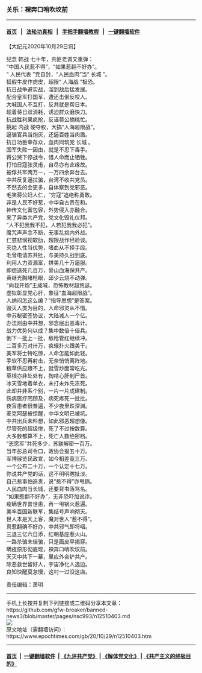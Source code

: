 ### 关乐：裸奔口哨吹坟前
------------------------

#### [首页](https://github.com/gfw-breaker/banned-news3/blob/master/README.md) &nbsp;&nbsp;|&nbsp;&nbsp; [法轮功真相](https://github.com/begood0513/basic/blob/master/README.md)  &nbsp;&nbsp;|&nbsp;&nbsp; [手把手翻墙教程](https://github.com/gfw-breaker/guides/wiki)  &nbsp;&nbsp;|&nbsp;&nbsp; [一键翻墙软件](https://github.com/gfw-breaker/nogfw/blob/master/README.md)  



<div><p>
 【大纪元2020年10月29日讯】
</p>
<p>
 纪念
 <ok href="https://www.epochtimes.com/gb/tag/%E9%9F%A9%E6%88%98.html">
  韩战
 </ok>
 七十年，共匪老调又重弹：
 <br/>
 “中国人民惹不得”，“如果惹翻不好办”。
 <br/>
 “
 <ok href="https://www.epochtimes.com/gb/tag/%E4%BA%BA%E6%B0%91%E4%BB%A3%E8%A1%A8.html">
  人民代表
 </ok>
 ”党自封，“人民血肉”当“
 <ok href="https://www.epochtimes.com/gb/tag/%E9%95%BF%E5%9F%8E.html">
  长城
 </ok>
 ”。
 <br/>
 狐假牛皮作虎皮，超限“
 <ok href="https://www.epochtimes.com/gb/tag/%E4%BA%BA%E6%B5%B7%E6%88%98.html">
  人海战
 </ok>
 ”极恐。
 <br/>
 抗日战争避实战，溜到敌后猛发展。
 <br/>
 配合皇军打国军，遭还击倒反咬人。
 <br/>
 大喊国人不互打，反共就是帮日本。
 <br/>
 趁着蒋日双消耗，诱迫群众磨快刀。
 <br/>
 抗战胜利果疯抢，反诬蒋公摘桃忙。
 <br/>
 挑起
 <ok href="https://www.epochtimes.com/gb/tag/%E5%86%85%E6%88%98.html">
  内战
 </ok>
 硬夺权，大搞“人海超限战”。
 <br/>
 逼骗官兵当炮灰，还逼百姓当肉盾。
 <br/>
 抗日功臣幸存众，血肉同筑党
 <ok href="https://www.epochtimes.com/gb/tag/%E9%95%BF%E5%9F%8E.html">
  长城
 </ok>
 。
 <br/>
 国军失败一因由，就是不忍下毒手。
 <br/>
 蒋公哭下停战令，惜人命而止牺牲。
 <br/>
 打怕日寇张灵甫，自尽亦有此缘故。
 <br/>
 被俘共军两万一，一万四余奔台去。
 <br/>
 中共反复逼拉骗，台湾不收共党员。
 <br/>
 不然去的会更多，自体察到党邪恶。
 <br/>
 毛笑蒋公妇人仁，“穷寇”追绝称勇敢。
 <br/>
 非是人民不好惹，中华自古贵在和。
 <br/>
 神传文化富包容，外势侵入亦融合。
 <br/>
 来了异类共产党，党文化毁礼仪邦。
 <br/>
 “人不犯我我不犯，人若犯我我必犯”。
 <br/>
 魔咒声声念不断，无事乱挑内外战。
 <br/>
 仁慈悲悯视软肋，超限战作经验谈。
 <br/>
 灭绝人性当优势，嗜血从不择手段。
 <br/>
 毛曾电请苏共批，与美持久战到底。
 <br/>
 利用人力资源富，拼美几十万逼服。
 <br/>
 即想送死几百万，骨山血海保共产。
 <br/>
 黄继光胸堵枪眼，邱少云烧不动弹。
 <br/>
 “向我开炮”王成喊，恐怖教材超荒诞。
 <br/>
 虚拟彰显党心肝，象征“血海超限战”。
 <br/>
 人纳闷怎这么编？“指导思想”是答案。
 <br/>
 毁灭人类为目的，人命邪灵从不惜。
 <br/>
 中苏秘密签协议，大陆减人一个亿。
 <br/>
 办法则由中共想，邪念层出恶毒计。
 <br/>
 战力优势何以成？集中数倍十倍兵。
 <br/>
 倒下一批上一批，敌枪管红继续冲。
 <br/>
 二百多万对卅万，疯蛾扑火跟美干。
 <br/>
 美军将士特吃惊，人命怎能如此轻。
 <br/>
 手软不忍再射击，无奈悄悄离阵地。
 <br/>
 粮草供应跟不上，就雪炒面常吃光。
 <br/>
 草根亦非处处有，掏啃心肝剖尸首。
 <br/>
 冰天雪地着单衣，未打未炸先冻死。
 <br/>
 此却并非系个别，一片一片成建制。
 <br/>
 伤病医疗罔顾及，病死疼死一批批。
 <br/>
 夜盲患者很普遍，不少夜里跌深渊。
 <br/>
 麦克阿瑟被惊醒，中华文明已被坑。
 <br/>
 中共出兵未料想，如此邪恶超想像。
 <br/>
 尽管死的超级惨，死了不过按数算。
 <br/>
 大多数都算不上，死亡人数绝密档。
 <br/>
 “志愿军”共死多少，苏联解密一百万。
 <br/>
 当年彭总司令口，政协会报五十万。
 <br/>
 军博展览民政宣，如今相差竟三万。
 <br/>
 一个公布二十万，一个认定十七万。
 <br/>
 你说共产党的话，这不明明瞎扯淡。
 <br/>
 自己惹事怕追责，说“惹不得”亦甩锅。
 <br/>
 人民血肉当长城，还要背书落骂名。
 <br/>
 “如果惹翻不好办”，无非恐吓加讹诈。
 <br/>
 疫瞒世界普世患，再一甩锅火惹遍。
 <br/>
 美率百国新联军，集结号声响彻天。
 <br/>
 世人本是天上客，魔对世人“惹不得”。
 <br/>
 真惹翻确不好办，中共邪气即将咽。
 <br/>
 三退三亿六日添，红朝基座惹火山。
 <br/>
 一路杀骗末倍骗，只是画皮早揭穿。
 <br/>
 瞒疫原形彻底现，裸奔口哨吹坟前。
 <br/>
 天灭中共下一幕，里应外合铲共产。
 <br/>
 除恶救世留好人，宇宙净化人选边。
 <br/>
 良知快醒莫怠慢，这村一过没这店。
</p>
<p>
 责任编辑：萧明
</p>
</div>
<hr/>
手机上长按并复制下列链接或二维码分享本文章：<br/>
https://github.com/gfw-breaker/banned-news3/blob/master/pages/nsc993/n12510403.md <br/>
<a href='https://github.com/gfw-breaker/banned-news3/blob/master/pages/nsc993/n12510403.md'><img src='https://github.com/gfw-breaker/banned-news3/blob/master/pages/nsc993/n12510403.md.png'/></a> <br/>
原文地址（需翻墙访问）：https://www.epochtimes.com/gb/20/10/29/n12510403.htm


------------------------
#### [首页](https://github.com/gfw-breaker/banned-news3/blob/master/README.md) &nbsp;|&nbsp; [一键翻墙软件](https://github.com/gfw-breaker/nogfw/blob/master/README.md) &nbsp;| [《九评共产党》](https://github.com/gfw-breaker/9ping.md/blob/master/README.md#九评之一评共产党是什么) | [《解体党文化》](https://github.com/gfw-breaker/jtdwh.md/blob/master/README.md) | [《共产主义的终极目的》](https://github.com/gfw-breaker/gczydzjmd.md/blob/master/README.md)


<img src='http://gfw-breaker.win/banned-news3/pages/nsc993/n12510403.md' width='0px' height='0px'/>
